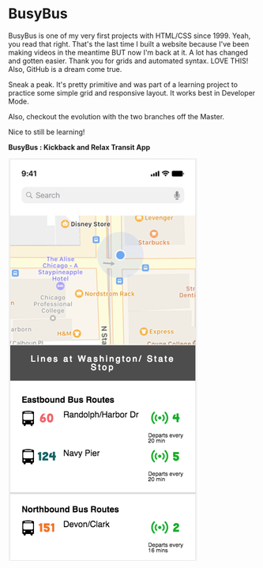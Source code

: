 # BusyBus
BusyBus is one of my very first projects with HTML/CSS since 1999. Yeah, you read that right. That's the last time I built a website because I've been making videos in the meantime BUT now I'm back at it. A lot has changed and gotten easier. Thank you for grids and automated syntax. LOVE THIS! Also, GitHub is a dream come true.

Sneak a peak. It's pretty primitive and was part of a learning project to practice some simple grid and responsive layout. It works best in Developer Mode.

Also, checkout the evolution with the two branches off the Master.

Nice to still be learning!

**BusyBus : Kickback and Relax Transit App**

![Image of Main Screen](https://github.com/getmorejamie/BusyBus/blob/master/images/BusyBus-MainScreen.png)
